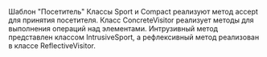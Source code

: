 Шаблон "Посетитель"
Классы Sport и Compact реализуют метод accept для принятия посетителя. Класс ConcreteVisitor реализует методы для выполнения операций над элементами.
 Интрузивный метод представлен классом IntrusiveSport, а рефлексивный метод реализован в классе ReflectiveVisitor.
